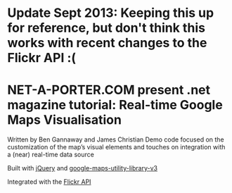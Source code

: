 # Update Sept 2013: Keeping this up for reference, but don't think this works with recent changes to the Flickr API :(

# NET-A-PORTER.COM present .net magazine tutorial: Real-time Google Maps Visualisation

Written by Ben Gannaway and James Christian
Demo code focused on the customization of the map’s visual elements and touches on integration with a (near) real-time data source

Built with [jQuery](http://jquery.com/) and [google-maps-utility-library-v3](http://code.google.com/p/google-maps-utility-library-v3/)

Integrated with the [Flickr API](http://www.flickr.com/services/api/)
